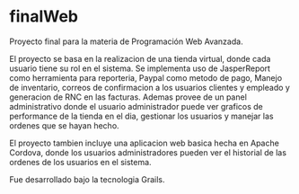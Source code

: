 # finalWeb
Proyecto final para la materia de Programación Web Avanzada.

El proyecto se basa en la realizacion de una tienda virtual, donde cada usuario tiene su rol en el sistema. Se implementa uso de JasperReport como herramienta para reporteria, Paypal como metodo de pago, Manejo de inventario, correos de confirmacion a los usuarios clientes y empleado y generacion de RNC en las facturas. Ademas provee de un panel administrativo donde el usuario administrador puede ver graficos de performance de la tienda en el dia, gestionar los usuarios y manejar las ordenes que se hayan hecho.

El proyecto tambien incluye una aplicacion web basica hecha en Apache Cordova, donde los usuarios administradores pueden ver el historial de las ordenes de los usuarios en el sistema.

Fue desarrollado bajo la tecnologia Grails. 

